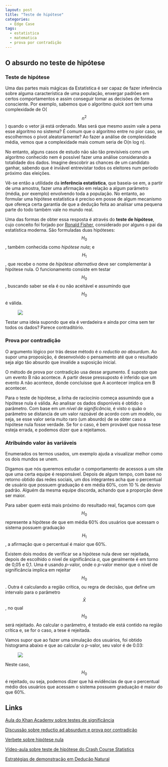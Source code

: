 ```yaml
---
layout: post
title: "Teste de hipótese"
categories:
  - Edge Case
tags:
  - estatistica
  - matematica
  - prova por contradição
---
```


## O absurdo no teste de hipótese

### Teste de hipótese

Uma das partes mais mágicas da Estatística é ser capaz de fazer inferência sobre alguma característica de uma população, enxergar padrões em certos comportamentos e assim conseguir tomar as decisões de forma consciente. Por exemplo, sabemos que o algoritmo *quick sort* tem uma complexidade de O($$n^2$$) quando o vetor já está ordenado. Mas será que mesmo assim vale a pena esse algoritmo no sistema? É comum que o algoritmo entre no pior caso, se escolhermos o pivot aleatoriamente?  Ao fazer a análise de complexidade média, vemos que a complexidade mais comum seria de O(n log n).

No entanto, alguns casos de estudo não são tão previsíveis como um algoritmo conhecido nem é possível fazer uma análise considerando a totalidade dos dados. Imagine descobrir as chances de um candidato ganhar, sabendo que é inviável entrevistar todos os eleitores num período próximo das eleições.

Vê-se então a utilidade da **inferência estatística**, que baseia-se em, a partir de uma amostra, fazer uma afirmação em relação a algum parâmetro (média, por exemplo) envolvendo toda a população. No entanto, ao formular uma hipótese estatística é preciso em posse de algum mecanismo que ofereça certa garantia de que a dedução feita ao analisar uma pequena parte do todo também vale no mundo real.

Uma das formas de obter essa resposta é através do **teste de hipótese**, cujo conceito foi forjado por [Ronald Fisher](https://en.wikipedia.org/wiki/Ronald_Fisher), considerado por alguns o pai da estatística moderna. São formuladas duas hipóteses: $$H_0$$, também conhecida como *hipótese nula*; e $$H_1$$, que recebe o nome de *hipótese alternativa* deve ser complementar à hipótese nula. O funcionamento consiste em testar $$H_0$$, buscando saber se ela é ou não aceitável e assumindo que $$H_0$$ é válida.

<figure>
    <a href="https://nymarya.github.io//images/posts/blue_screen.png"><img src="https://nymarya.github.io//images/posts/blue_screen.png"></a>
</figure>

Testar uma ideia supondo que ela é verdadeira e ainda por cima sem ter todos os dados? Parece contraditório. 

### Prova por contradição

O argumento lógico por trás desse método é o _reductio ao absurdum_. Ao supor uma proposição, é desenvolvido o pensamento até que o resultado seja algo tão absurdo que invalide a suposição inicial.

O método de prova por contradição usa desse argumento. É suposto que um evento B não acontece. A partir desse pressuposto é inferido que um evento A não acontece, donde concluisse que A acontecer implica em B acontecer.

Para o teste de hipótese, a linha de raciocínio começa assumindo que a hipótese nula é válida. Ao analisar os dados disponíveis é obtido o parâmetro.  Com base em um *nível de significância*, é visto o quão o parâmetro se distancia de um valor razoável de acordo com um modelo, ou seja, se esse valor seria muito raro (um absurdo) de se obter caso a hipótese nula fosse verdade. Se for o caso, é bem provável que nossa tese esteja errada, e podemos dizer que a rejeitamos.

### Atribuindo valor às variáveis

Enumerados os termos usados, um exemplo ajuda a visualizar melhor como os dois mundos se unem.

Digamos que nós queremos estudar o comportamento de acessos a um site que uma certa equipe é responsável. Depois de algum tempo, com base no retorno obtido das redes sociais, um dos integrantes acha que o percentual de usuário que possuem graduação é em média 60%, com 10 % de desvio padrão. Alguém da mesma equipe discorda, achando que a proporção deve ser maior. 

Para saber quem está mais próximo do resultado real, façamos com que $$H_0$$ represente a hipótese de que em média 60% dos usuários que acessam o sistema possuem graduação $$H_1$$, a afirmação que o percentual é maior que 60%.

Existem dois modos de verificar se a hipótese nula deve ser rejeitada, depois de escolhido o nível de significância $\alpha$, que geralmente é em torno de 0,05 e 0,1. Uma é usando _p_-valor, onde o _p_-valor menor que o nível de significância implica em rejeitar $$H_0$$. Outra é calculando a região crítica, ou regra de decisão, que define um intervalo para o parâmetro $$\bar X$$, no qual $$H_0$$ será rejeitado. Ao calcular o parâmetro, é testado ele está contido na região crítica e, se for o caso, a tese é rejeitada.

Vamos supor que ao fazer uma simulação dos usuários, foi obtido histograma abaixo e que ao calcular o _p_-valor, seu valor é de 0.03:

<figure>
 <a href="https://nymarya.github.io//images/posts/simulation_site_access.png"><img src="https://nymarya.github.io//images/posts/simulation_site_access.png"></a>
</figure>

Neste caso, $$H_0$$ é rejeitado, ou seja, podemos dizer que há evidências de que o percentual médio dos usuários que acessam o sistema possuem graduação é maior do que 60%.

## Links

[Aula do Khan Academy sobre testes de significância](https://www.khanacademy.org/math/ap-statistics/tests-significance-ap/idea-significance-tests)

[Discussão sobre reductio ad absurdum e prova por contradição](https://philosophy.stackexchange.com/questions/561/what-is-the-difference-between-reductio-ad-absurdum-and-proof-by-contradiction)

[Verbete sobre hipótese nula](https://en.wikipedia.org/wiki/Null_hypothesis#Goals_of_null_hypothesis_tests)

[Vídeo-aula sobre teste de hipótese do Crash Course Statistics](https://www.youtube.com/watch?v=bf3egy7TQ2Q&t=0s&list=PL8dPuuaLjXtNM_Y-bUAhblSAdWRnmBUcr&index=23)

[Estratégias de demonstração em Dedução Natural](https://sites.google.com/site/sequiturquodlibet/courses/laac/dn-lcp/vi?authuser=0)

